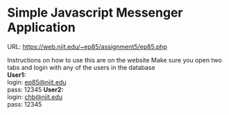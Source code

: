<h1>Simple Javascript Messenger Application</h1>

URL: https://web.njit.edu/~ep85/assignment5/ep85.php

Instructions on how to use this are on the website
Make sure you open two tabs and login with any of the users in the database
<br>
<strong>User1:</strong><br>
login: ep85@njit.edu <br>
pass: 12345
<strong>User2:</strong><br>
login: chb@njit.edu <br>
pass: 12345
